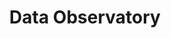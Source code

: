 ---
title: Data Observatory
description: "Public and premium datasets ready to be used across the CARTO platform"
icon: "/img/icons/data-observatory.png"

url: data-observatory
indexPage: "overview/getting-started.md"

cascade:
  basePath: data-observatory
  menu:
    - title: "Overview"
      folder:
      - title: "Getting started"
      - title: "Terminology"
    - title: "Guides"  
      folder:
        - title: "Accessing and browsing the Spatial Data Catalog"
        - title: "Accessing free data samples"
        - title: "Subscribing to public and premium datasets"
        - title: "Managing your subscriptions"
        - title: "Accessing your subscriptions from your data warehouse"
        - title: "Visualizing Data Observatory datasets"
    - title: "Example tilesets"
---